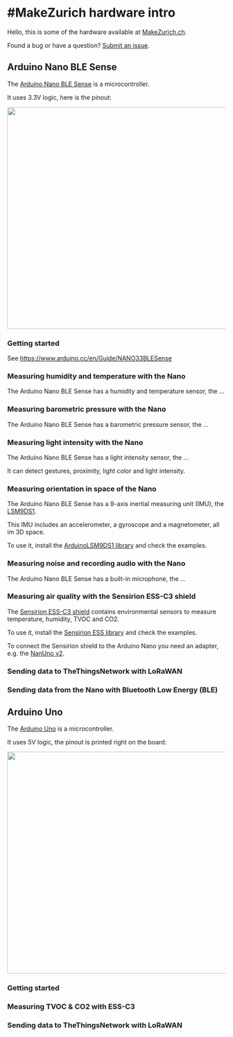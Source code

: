 # #MakeZurich hardware intro
Hello, this is some of the hardware available at [MakeZurich.ch](http://makezurich.ch/).

Found a bug or have a question? [Submit an issue](../../issues).

## Arduino Nano BLE Sense
The [Arduino Nano BLE Sense](https://store.arduino.cc/arduino-nano-33-ble-sense) is a microcontroller.

It uses 3.3V logic, here is the pinout:

<img src="https://live.staticflickr.com/65535/49558575858_893cb7d59e_b.jpg" width="512" style="border-color: coral; border-width: thin;" />

### Getting started

See https://www.arduino.cc/en/Guide/NANO33BLESense

### Measuring humidity and temperature with the Nano
The Arduino Nano BLE Sense has a humidity and temperature sensor, the ...

### Measuring barometric pressure with the Nano
The Arduino Nano BLE Sense has a barometric pressure sensor, the ...

### Measuring light intensity with the Nano
The Arduino Nano BLE Sense has a light intensity sensor, the ...

It can detect gestures, proximity, light color and light intensity.

### Measuring orientation in space of the Nano
The Arduino Nano BLE Sense has a 9-axis inertial measuring unit (IMU), the [LSM9DS1](https://www.st.com/resource/en/datasheet/lsm9ds1.pdf).

This IMU includes an accelerometer, a gyroscope and a magnetometer, all im 3D space.

To use it, install the [ArduinoLSM9DS1 library](https://www.arduino.cc/en/Reference/ArduinoLSM9DS1) and check the examples.

### Measuring noise and recording audio with the Nano
The Arduino Nano BLE Sense has a built-in microphone, the ...

### Measuring air quality with the Sensirion ESS-C3 shield
The [Sensirion ESS-C3 shield](https://developer.sensirion.com/platforms/environmental-sensor-shield/) contains environmental sensors to measure temperature, humidity, TVOC and CO2.

To use it, install the [Sensirion ESS library](https://github.com/Sensirion/arduino-ess) and check the examples.

To connect the Sensirion shield to the Arduino Nano you need an adapter, e.g. the [NanUno v2](https://www.thingiverse.com/thing:4171213).

### Sending data to TheThingsNetwork with LoRaWAN

### Sending data from the Nano with Bluetooth Low Energy (BLE)

## Arduino Uno
The [Arduino Uno](https://store.arduino.cc/arduino-uno-rev3) is a microcontroller.

It uses 5V logic, the pinout is printed right on the board:

<img src="https://store-cdn.arduino.cc/uni/catalog/product/cache/1/image/1040x660/604a3538c15e081937dbfbd20aa60aad/a/0/a000066_featured_3.jpg" width="512" />

### Getting started

### Measuring TVOC & CO2 with ESS-C3

### Sending data to TheThingsNetwork with LoRaWAN
